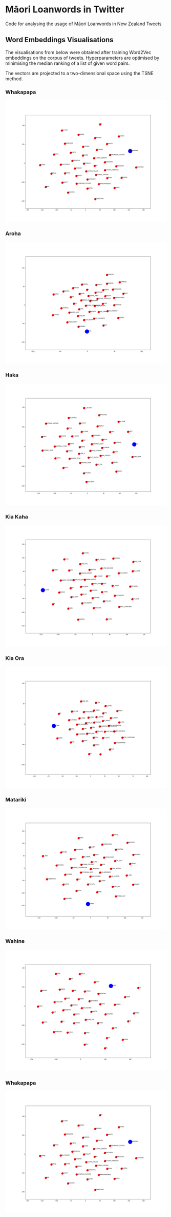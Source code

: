 # Māori Loanwords in Twitter
Code for analysing the usage of Māori Loanwords in New Zealand Tweets

## Word Embeddings Visualisations

The visualisations from below were obtained after training Word2Vec embeddings on the corpus of tweets. Hyperparameters are optimised by minimising the median ranking of a list of given word pairs.  

The vectors are projected to a two-dimensional space using the TSNE method. 

### Whakapapa 
![alt text](pics/whakapapa_tsne.png)

### Aroha
![alt text](pics/aroha_tsne.png)

### Haka
![alt text](pics/haka_tsne.png)

### Kia Kaha
![alt text](pics/kia_kaha_tsne.png)

### Kia Ora
![alt text](pics/kia_ora_tsne.png)

### Matariki
![alt text](pics/matariki_tsne.png)

### Wahine
![alt text](pics/wahine_tsne.png)

### Whakapapa
![alt text](pics/whakapapa_tsne.png)